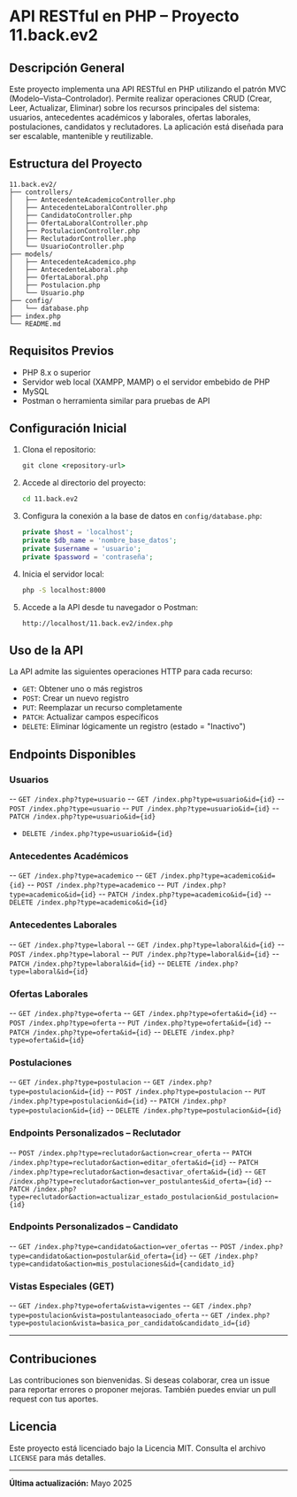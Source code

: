 # API RESTful en PHP – Proyecto 11.back.ev2

## Descripción General

Este proyecto implementa una API RESTful en PHP utilizando el patrón MVC (Modelo–Vista–Controlador). Permite realizar operaciones CRUD (Crear, Leer, Actualizar, Eliminar) sobre los recursos principales del sistema: usuarios, antecedentes académicos y laborales, ofertas laborales, postulaciones, candidatos y reclutadores. La aplicación está diseñada para ser escalable, mantenible y reutilizable.

## Estructura del Proyecto

```
11.back.ev2/
├── controllers/
│   ├── AntecedenteAcademicoController.php
│   ├── AntecedenteLaboralController.php
│   ├── CandidatoController.php
│   ├── OfertaLaboralController.php
│   ├── PostulacionController.php
│   ├── ReclutadorController.php
│   └── UsuarioController.php
├── models/
│   ├── AntecedenteAcademico.php
│   ├── AntecedenteLaboral.php
│   ├── OfertaLaboral.php
│   ├── Postulacion.php
│   └── Usuario.php
├── config/
│   └── database.php
├── index.php
└── README.md
```

## Requisitos Previos

- PHP 8.x o superior
- Servidor web local (XAMPP, MAMP) o el servidor embebido de PHP
- MySQL
- Postman o herramienta similar para pruebas de API

## Configuración Inicial

1. Clona el repositorio:
   ```cmd
   git clone <repository-url>
   ```
2. Accede al directorio del proyecto:
   ```cmd
   cd 11.back.ev2
   ```
3. Configura la conexión a la base de datos en `config/database.php`:
   ```php
   private $host = 'localhost';
   private $db_name = 'nombre_base_datos';
   private $username = 'usuario';
   private $password = 'contraseña';
   ```
4. Inicia el servidor local:
   ```cmd
   php -S localhost:8000
   ```
5. Accede a la API desde tu navegador o Postman:
   ```
   http://localhost/11.back.ev2/index.php
   ```

## Uso de la API

La API admite las siguientes operaciones HTTP para cada recurso:

- `GET`: Obtener uno o más registros
- `POST`: Crear un nuevo registro
- `PUT`: Reemplazar un recurso completamente
- `PATCH`: Actualizar campos específicos
- `DELETE`: Eliminar lógicamente un registro (estado = "Inactivo")

## Endpoints Disponibles

### Usuarios
-- `GET /index.php?type=usuario`
-- `GET /index.php?type=usuario&id={id}`
-- `POST /index.php?type=usuario`
-- `PUT /index.php?type=usuario&id={id}`
-- `PATCH /index.php?type=usuario&id={id}`
- `DELETE /index.php?type=usuario&id={id}`

### Antecedentes Académicos
-- `GET /index.php?type=academico`
-- `GET /index.php?type=academico&id={id}`
-- `POST /index.php?type=academico`
-- `PUT /index.php?type=academico&id={id}`
-- `PATCH /index.php?type=academico&id={id}`
-- `DELETE /index.php?type=academico&id={id}`

### Antecedentes Laborales
-- `GET /index.php?type=laboral`
-- `GET /index.php?type=laboral&id={id}`
-- `POST /index.php?type=laboral`
-- `PUT /index.php?type=laboral&id={id}`
-- `PATCH /index.php?type=laboral&id={id}`
-- `DELETE /index.php?type=laboral&id={id}`

### Ofertas Laborales
-- `GET /index.php?type=oferta`
-- `GET /index.php?type=oferta&id={id}`
-- `POST /index.php?type=oferta`
-- `PUT /index.php?type=oferta&id={id}`
-- `PATCH /index.php?type=oferta&id={id}`
-- `DELETE /index.php?type=oferta&id={id}`

### Postulaciones
-- `GET /index.php?type=postulacion`
-- `GET /index.php?type=postulacion&id={id}`
-- `POST /index.php?type=postulacion`
-- `PUT /index.php?type=postulacion&id={id}`
-- `PATCH /index.php?type=postulacion&id={id}`
-- `DELETE /index.php?type=postulacion&id={id}`

### Endpoints Personalizados – Reclutador
-- `POST /index.php?type=reclutador&action=crear_oferta`
-- `PATCH /index.php?type=reclutador&action=editar_oferta&id={id}`
-- `PATCH /index.php?type=reclutador&action=desactivar_oferta&id={id}`
-- `GET /index.php?type=reclutador&action=ver_postulantes&id_oferta={id}`
-- `PATCH /index.php?type=reclutador&action=actualizar_estado_postulacion&id_postulacion={id}`

### Endpoints Personalizados – Candidato
-- `GET /index.php?type=candidato&action=ver_ofertas`
-- `POST /index.php?type=candidato&action=postular&id_oferta={id}`
-- `GET /index.php?type=candidato&action=mis_postulaciones&id={candidato_id}`

### Vistas Especiales (GET)
-- `GET /index.php?type=oferta&vista=vigentes`
-- `GET /index.php?type=postulacion&vista=postulanteasociado_oferta`
-- `GET /index.php?type=postulacion&vista=basica_por_candidato&candidato_id={id}`

---


## Contribuciones

Las contribuciones son bienvenidas. Si deseas colaborar, crea un issue para reportar errores o proponer mejoras. También puedes enviar un pull request con tus aportes.

## Licencia

Este proyecto está licenciado bajo la Licencia MIT. Consulta el archivo `LICENSE` para más detalles.

---

**Última actualización:** Mayo 2025
